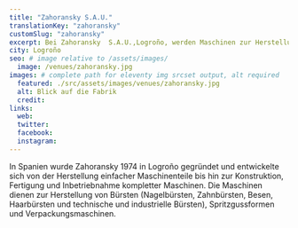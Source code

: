 ```yaml
---
title: "Zahoransky S.A.U."
translationKey: "zahoransky"
customSlug: "zahoransky"
excerpt: Bei Zahoransky  S.A.U.,Logroño, werden Maschinen zur Herstellung von Haushaltsbürsten und auch Maschinen für technische Bürsten gebaut.
city: Logroño
seo: # image relative to /assets/images/
  image: /venues/zahoransky.jpg
images: # complete path for eleventy img srcset output, alt required
  featured: ./src/assets/images/venues/zahoransky.jpg
  alt: Blick auf die Fabrik
  credit:
links:
  web:
  twitter:
  facebook:
  instagram:
---
```


In Spanien wurde Zahoransky 1974 in Logroño gegründet und entwickelte sich von der Herstellung einfacher Maschinenteile bis hin zur Konstruktion, Fertigung und Inbetriebnahme kompletter Maschinen. Die Maschinen dienen zur Herstellung von Bürsten (Nagelbürsten, Zahnbürsten, Besen, Haarbürsten und technische und industrielle Bürsten), Spritzgussformen und Verpackungsmaschinen.
